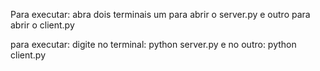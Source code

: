 Para executar:
abra dois terminais
um para abrir o server.py e outro para abrir o client.py

para executar:
digite no terminal: python server.py
e no outro: python client.py

